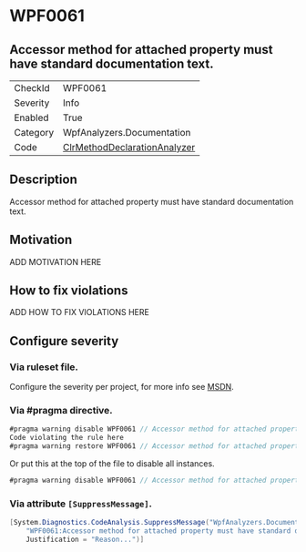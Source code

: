 # WPF0061
## Accessor method for attached property must have standard documentation text.

<!-- start generated table -->
<table>
  <tr>
    <td>CheckId</td>
    <td>WPF0061</td>
  </tr>
  <tr>
    <td>Severity</td>
    <td>Info</td>
  </tr>
  <tr>
    <td>Enabled</td>
    <td>True</td>
  </tr>
  <tr>
    <td>Category</td>
    <td>WpfAnalyzers.Documentation</td>
  </tr>
  <tr>
    <td>Code</td>
    <td><a href="https://github.com/DotNetAnalyzers/WpfAnalyzers/blob/master/WpfAnalyzers/NodeAnalyzers/ClrMethodDeclarationAnalyzer.cs">ClrMethodDeclarationAnalyzer</a></td>
  </tr>
</table>
<!-- end generated table -->

## Description

Accessor method for attached property must have standard documentation text.

## Motivation

ADD MOTIVATION HERE

## How to fix violations

ADD HOW TO FIX VIOLATIONS HERE

<!-- start generated config severity -->
## Configure severity

### Via ruleset file.

Configure the severity per project, for more info see [MSDN](https://msdn.microsoft.com/en-us/library/dd264949.aspx).

### Via #pragma directive.
```C#
#pragma warning disable WPF0061 // Accessor method for attached property must have standard documentation text.
Code violating the rule here
#pragma warning restore WPF0061 // Accessor method for attached property must have standard documentation text.
```

Or put this at the top of the file to disable all instances.
```C#
#pragma warning disable WPF0061 // Accessor method for attached property must have standard documentation text.
```

### Via attribute `[SuppressMessage]`.

```C#
[System.Diagnostics.CodeAnalysis.SuppressMessage("WpfAnalyzers.Documentation", 
    "WPF0061:Accessor method for attached property must have standard documentation text.", 
    Justification = "Reason...")]
```
<!-- end generated config severity -->